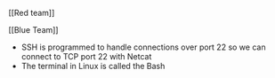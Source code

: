 [[Red team]]

[[Blue Team]]


* SSH is programmed to handle connections over port 22 so we can connect to TCP port 22 with Netcat 
* The terminal in Linux is called the Bash
